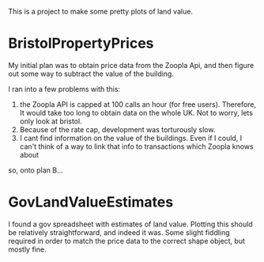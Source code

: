 This is a project to make some pretty plots of land value. 

# BristolPropertyPrices

My initial plan was to obtain price data from the Zoopla Api, and then figure out some way to subtract the value of the building. 

I ran into a few problems with this: 

1. the Zoopla API is capped at 100 calls an hour (for free users). Therefore, It would take too long to obtain data on the whole UK. 
Not to worry, lets only look at bristol. 
2. Because of the rate cap, development was torturously slow. 
3. I cant find information on the value of the buildings. 
Even if I could, I can't think of a way to link that info to transactions which Zoopla knows about

so, onto plan B...

# GovLandValueEstimates

I found a gov spreadsheet with estimates of land value. Plotting this should be relatively straightforward, and indeed it was. 
Some slight fiddling required in order to match the price data to the correct shape object, but mostly fine. 
